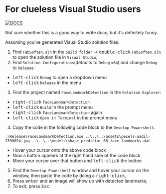 # For clueless Visual Studio users

[![DOCS](https://user-images.githubusercontent.com/7437173/138705052-1112c657-6830-455e-b8d8-2307d1960ab6.PNG)](https://youtu.be/cDA3_5982h8)

Not sure whether this is a good way to write docs, but it's definitely funny.

Assuming you've generated Visual Studio solution files:

1. Find `FabSoften.sln` in the `build folder` -> <kbd>double-click</kbd> `FabSoften.sln` to open the solution file in `Visual Studio`,
2. Find `Solution Configurations`(defaults to `Debug` `x64`) and change `Debug` to `Release`:   
  - <kbd>left-click</kbd> `Debug` to open a dropdown menu 
  - <kbd>left-click</kbd> `Release` in the menu
3. Find the project named `FaceLandmarkDetection` in the `Solution Explorer`:
  - <kbd>right-click</kbd> `FaceLandmarkDetection`
  - <kbd>left-click</kbd> `Build` in the prompt menu
  - <kbd>right-click</kbd> `FaceLandmarkDetection` again
  - <kbd>left-click</kbd> `Open in Terminal` in the prompt menu
4. Copy the code in the following code block to the `Develop Powershell`: 
```
.\Release\FaceLandmarkDetection.exe ..\..\..\assets\pexels-aadil-2598024.jpg ..\..\..\models\shape_predictor_68_face_landmarks.dat
```
  - Hover your cursor onto the above code block
  - Now a button appears at the right hand side of the code block
  - Move your cursor over that button and <kbd>left-click</kbd> the button
5. Find the `Develop Powershell` window and hover your cursor on the window, then paste the code by doing a <kbd>right-click</kbd>,
6. Press <kbd>enter</kbd> and an image will show up with detected landmarks,
7. To exit, press <kbd>Esc</kbd>.



